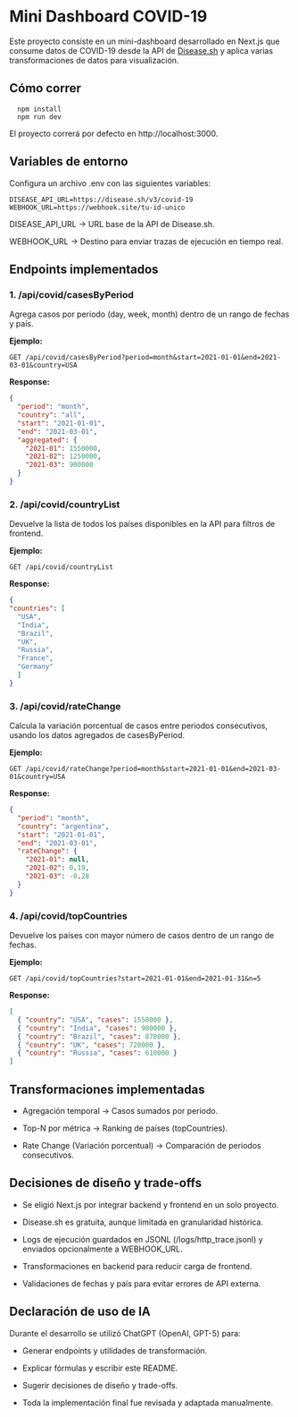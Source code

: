 # Mini Dashboard COVID-19

Este proyecto consiste en un mini-dashboard desarrollado en Next.js que consume datos de COVID-19 desde la API de [Disease.sh](https://disease.sh/)
y aplica varias transformaciones de datos para visualización.

## Cómo correr
```
  npm install
  npm run dev
```
El proyecto correrá por defecto en http://localhost:3000.

## Variables de entorno

Configura un archivo .env con las siguientes variables:
```
DISEASE_API_URL=https://disease.sh/v3/covid-19
WEBHOOK_URL=https://webhook.site/tu-id-unico
```
DISEASE_API_URL → URL base de la API de Disease.sh.

WEBHOOK_URL → Destino para enviar trazas de ejecución en tiempo real.

## Endpoints implementados

### 1. /api/covid/casesByPeriod

Agrega casos por periodo (day, week, month) dentro de un rango de fechas y país.

**Ejemplo:**
```
GET /api/covid/casesByPeriod?period=month&start=2021-01-01&end=2021-03-01&country=USA
```
**Response:**
```json
{
  "period": "month",
  "country": "all",
  "start": "2021-01-01",
  "end": "2021-03-01",
  "aggregated": {
    "2021-01": 1550000,
    "2021-02": 1250000,
    "2021-03": 900000
  }
}
```

### 2. /api/covid/countryList

Devuelve la lista de todos los países disponibles en la API para filtros de frontend.

**Ejemplo:**

```
GET /api/covid/countryList
```

**Response:**

```json
{
"countries": [
  "USA",
  "India",
  "Brazil",
  "UK",
  "Russia",
  "France",
  "Germany"
  ]
}
```

### 3. /api/covid/rateChange

Calcula la variación porcentual de casos entre periodos consecutivos, usando los datos agregados de casesByPeriod.

**Ejemplo:**

```
GET /api/covid/rateChange?period=month&start=2021-01-01&end=2021-03-01&country=USA
```

**Response:**
```json
{
  "period": "month",
  "country": "argentina",
  "start": "2021-01-01",
  "end": "2021-03-01",
  "rateChange": {
    "2021-01": null,
    "2021-02": 0.19,
    "2021-03": -0.28
  }
}
```

### 4. /api/covid/topCountries

Devuelve los países con mayor número de casos dentro de un rango de fechas.

**Ejemplo:**

```
GET /api/covid/topCountries?start=2021-01-01&end=2021-01-31&n=5
```

**Response:**

```json
[
  { "country": "USA", "cases": 1550000 },
  { "country": "India", "cases": 980000 },
  { "country": "Brazil", "cases": 870000 },
  { "country": "UK", "cases": 720000 },
  { "country": "Russia", "cases": 610000 }
]
```

## Transformaciones implementadas

- Agregación temporal → Casos sumados por periodo.

- Top-N por métrica → Ranking de países (topCountries).

- Rate Change (Variación porcentual) → Comparación de periodos consecutivos.


## Decisiones de diseño y trade-offs

- Se eligió Next.js por integrar backend y frontend en un solo proyecto.

- Disease.sh es gratuita, aunque limitada en granularidad histórica.

- Logs de ejecución guardados en JSONL (/logs/http_trace.jsonl) y enviados opcionalmente a WEBHOOK_URL.

- Transformaciones en backend para reducir carga de frontend.

- Validaciones de fechas y país para evitar errores de API externa.

## Declaración de uso de IA

Durante el desarrollo se utilizó ChatGPT (OpenAI, GPT-5) para:
  - Generar endpoints y utilidades de transformación.

  - Explicar fórmulas y escribir este README.

  - Sugerir decisiones de diseño y trade-offs.

  - Toda la implementación final fue revisada y adaptada manualmente.
